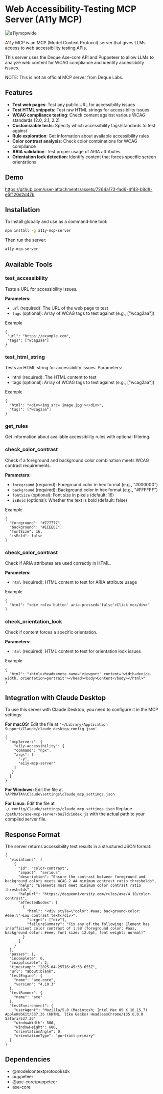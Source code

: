 # Web Accessibility-Testing MCP Server (A11y MCP)

![a11ymcpwide](https://github.com/user-attachments/assets/a37c4a9e-da5e-49ac-9705-0ef87a1d5c17)


A11y MCP is an MCP (Model Context Protocol) server that gives LLMs access to web accessibility testing APIs. 

This server uses the Deque Axe-core API and Puppeteer to allow LLMs to analyze web content for WCAG compliance and identify accessibility issues.

NOTE: This is not an official MCP server from Deque Labs.

## Features

- **Test web pages**: Test any public URL for accessibility issues
- **Test HTML snippets**: Test raw HTML strings for accessibility issues
- **WCAG compliance testing**: Check content against various WCAG standards (2.0, 2.1, 2.2)
- **Customizable tests**: Specify which accessibility tags/standards to test against
- **Rule exploration**: Get information about available accessibility rules
- **Color contrast analysis**: Check color combinations for WCAG compliance
- **ARIA validation**: Test proper usage of ARIA attributes
- **Orientation lock detection**: Identify content that forces specific screen orientations

## Demo

https://github.com/user-attachments/assets/7264a173-fad6-4f43-b8d8-e5f120d2d47b

## Installation

To install globally and use as a command-line tool:

```bash
npm install -g a11y-mcp-server
```

Then run the server:

```bash
a11y-mcp-server
```

## Available Tools

### test_accessibility

Tests a URL for accessibility issues.

**Parameters:**
- `url` (required): The URL of the web page to test
- `tags` (optional): Array of WCAG tags to test against (e.g., ["wcag2aa"])

Example

```
{
 "url": "https://example.com",
 "tags": ["wcag2aa"]
}
```
### test_html_string

Tests an HTML string for accessibility issues.
Parameters:

* html (required): The HTML content to test
* tags (optional): Array of WCAG tags to test against (e.g., ["wcag2aa"])

Example

```
{
  "html": "<div><img src='image.jpg'></div>",
  "tags": ["wcag2aa"]
}
```

### get_rules

Get information about available accessibility rules with optional filtering.

### check_color_contrast

Check if a foreground and background color combination meets WCAG contrast requirements.

**Parameters:**

- `foreground` (required): Foreground color in hex format (e.g., "#000000")
- `background` (required): Background color in hex format (e.g., "#FFFFFF")
- `fontSize` (optional): Font size in pixels (default: 16)
- `isBold` (optional): Whether the text is bold (default: false)

Example

```
{
  "foreground": "#777777",
  "background": "#EEEEEE",
  "fontSize": 16,
  "isBold": false
}
```

### check_color_contrast

Check if ARIA attributes are used correctly in HTML.

**Parameters:**

- `html` (required): HTML content to test for ARIA attribute usage

Example

```
{
  "html": "<div role='button' aria-pressed='false'>Click me</div>"
}
```

### check_orientation_lock

Check if content forces a specific orientation.

**Parameters:**

- `html` (required): HTML content to test for orientation lock issues

Example

```
{
  "html": "<html><head><meta name='viewport' content='width=device-width, orientation=portrait'></head><body>Content</body></html>"
}
```


## Integration with Claude Desktop
To use this server with Claude Desktop, you need to configure it in the MCP settings:

**For macOS:**
Edit the file at `'~/Library/Application Support/Claude/claude_desktop_config.json'`

```
{
  "mcpServers": {
    "a11y-accessibility": {
    "command": "npx",
    "args": [
      "-y",
      "a11y-mcp-server"
    ]
   }
  }
}
```

**For Windows:**
Edit the file at `%APPDATA%\Claude\settings\claude_mcp_settings.json`

**For Linux:**
Edit the file at `~/.config/Claude/settings/claude_mcp_settings.json`
Replace `/path/to/axe-mcp-server/build/index.js` with the actual path to your compiled server file.


## Response Format
The server returns accessibility test results in a structured JSON format:
```
{
  "violations": [
    {
      "id": "color-contrast",
      "impact": "serious",
      "description": "Ensure the contrast between foreground and background colors meets WCAG 2 AA minimum contrast ratio thresholds",
      "help": "Elements must meet minimum color contrast ratio thresholds",
      "helpUrl": "https://dequeuniversity.com/rules/axe/4.10/color-contrast",
      "affectedNodes": [
        {
          "html": "<div style=\"color: #aaa; background-color: #eee;\">Low contrast text</div>",
          "target": ["div"],
          "failureSummary": "Fix any of the following: Element has insufficient color contrast of 1.98 (foreground color: #aaa, background color: #eee, font size: 12.0pt, font weight: normal)"
        }
      ]
    }
  ],
  "passes": 1,
  "incomplete": 0,
  "inapplicable": 2,
  "timestamp": "2025-04-25T16:45:33.655Z",
  "url": "about:blank",
  "testEngine": {
    "name": "axe-core",
    "version": "4.10.3"
  },
  "testRunner": {
    "name": "axe"
  },
  "testEnvironment": {
    "userAgent": "Mozilla/5.0 (Macintosh; Intel Mac OS X 10_15_7) AppleWebKit/537.36 (KHTML, like Gecko) HeadlessChrome/135.0.0.0 Safari/537.36",
    "windowWidth": 800,
    "windowHeight": 600,
    "orientationAngle": 0,
    "orientationType": "portrait-primary"
  }
}
```

## Dependencies

- @modelcontextprotocol/sdk
- puppeteer
- @axe-core/puppeteer
- axe-core
